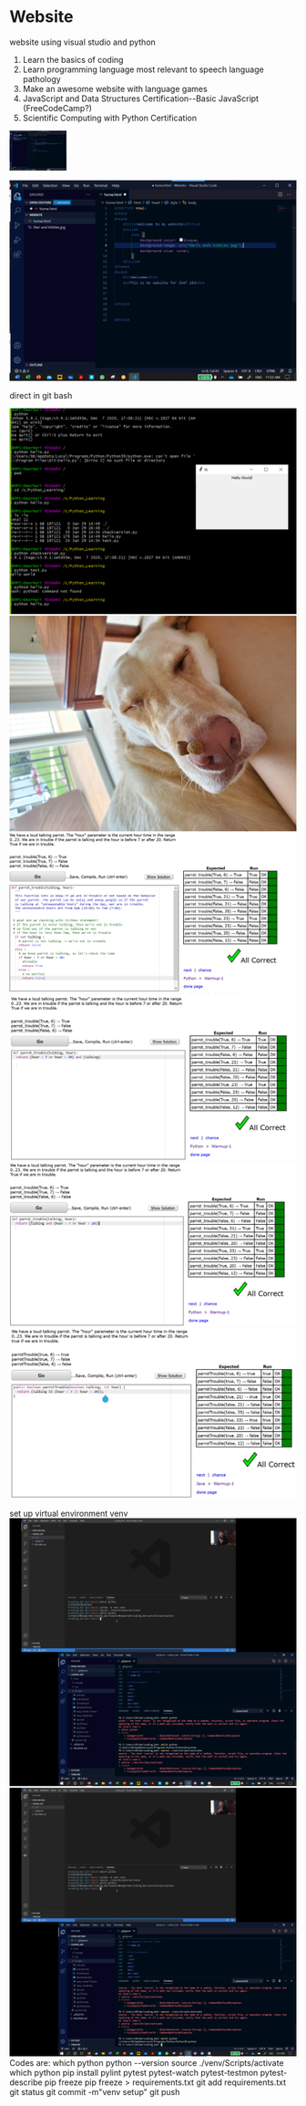 # Website
website using visual studio and python
1. Learn the basics of coding
2. Learn programming language most relevant to speech language pathology
3. Make an awesome website with language games
4. JavaScript and Data Structures Certification--Basic JavaScript (FreeCodeCamp?)
5. Scientific Computing with Python Certification


<img src="images/Screenshot%20(114).png" width="100">

![](images/Screenshot%20(114).png)

direct in git bash

![](images/Screenshot%20(135).png)
![](images/Nari%20and%20kibbles.jpg)
![](images/parrot_problem.png)
![](images/parrot_problem_2.png)
![](images/parrot_problem_3.png)
![](images/parrot_problem_JS.png)

set up virtual environment venv
![](images/Screenshot%20(139).png)
![](images/Screenshot%20(140).png)
Codes are:
which python
python --version
source ./venv/Scripts/activate
which python
pip install pylint pytest pytest-watch pytest-testmon pytest-describe
pip freeze
pip freeze > requirements.txt
git add requirements.txt
git status
git commit -m"venv setup"
git push

